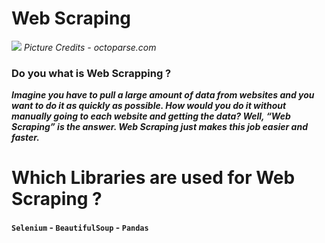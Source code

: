 # Web Scraping

![](https://www.octoparse.com/media/7529/web-scraping-introduction.jpg?width=&height=280)
 *Picture Credits - octoparse.com*
### Do you what is Web Scrapping ?

***Imagine you have to pull a large amount of data from websites and you want to do it as quickly as possible. How would you do it without manually going to each website and getting the data? Well, “Web Scraping” is the answer. Web Scraping just makes this job easier and faster.***

# Which Libraries are used for Web Scraping ?

#### `Selenium`   -   `BeautifulSoup`   -   `Pandas`


